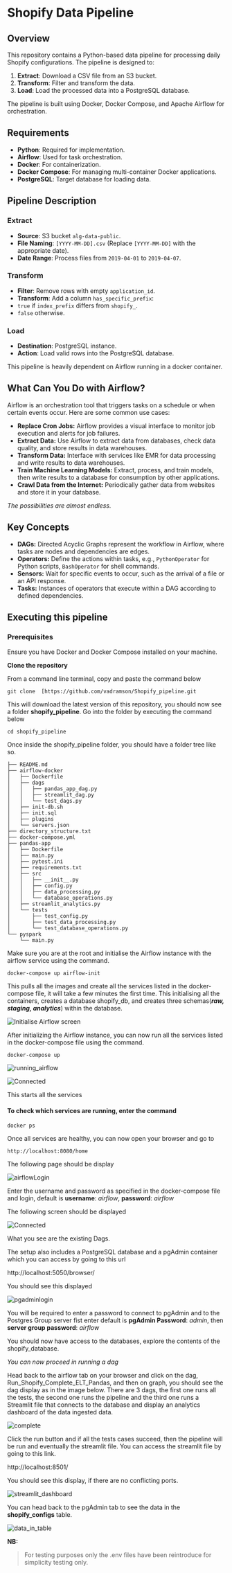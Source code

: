 # Shopify Data Pipeline

## Overview
This repository contains a Python-based data pipeline for processing daily Shopify configurations. The pipeline is designed to:

1. **Extract**: Download a CSV file from an S3 bucket.
2. **Transform**: Filter and transform the data.
3. **Load**: Load the processed data into a PostgreSQL database.

The pipeline is built using Docker, Docker Compose, and Apache Airflow for orchestration.

## Requirements

- **Python**: Required for implementation.
- **Airflow**: Used for task orchestration.
- **Docker**: For containerization.
- **Docker Compose**: For managing multi-container Docker applications.
- **PostgreSQL**: Target database for loading data.

## Pipeline Description

### Extract
- **Source**: S3 bucket `alg-data-public`.
- **File Naming**: `[YYYY-MM-DD].csv` (Replace `[YYYY-MM-DD]` with the appropriate date).
- **Date Range**: Process files from `2019-04-01` to `2019-04-07`.
### Transform
- **Filter**: Remove rows with empty `application_id`.
- **Transform**: Add a column `has_specific_prefix`:
- `true` if `index_prefix` differs from `shopify_`.
- `false` otherwise.
### Load
- **Destination**: PostgreSQL instance.
- **Action**: Load valid rows into the PostgreSQL database.


This pipeline is heavily dependent on Airflow running in a docker container.
## What Can You Do with Airflow?
Airflow is an orchestration tool that triggers tasks on a schedule or when certain events occur. Here are some common use cases:

- **Replace Cron Jobs:** Airflow provides a visual interface to monitor job execution and alerts for job failures.
- **Extract Data:** Use Airflow to extract data from databases, check data quality, and store results in data warehouses.
- **Transform Data:** Interface with services like EMR for data processing and write results to data warehouses.
- **Train Machine Learning Models:** Extract, process, and train models, then write results to a database for consumption by other applications.
- **Crawl Data from the Internet:** Periodically gather data from websites and store it in your database.

*The possibilities are almost endless.*

## Key Concepts

- **DAGs:** Directed Acyclic Graphs represent the workflow in Airflow, where tasks are nodes and dependencies are edges.
- **Operators:** Define the actions within tasks, e.g., `PythonOperator` for Python scripts, `BashOperator` for shell commands.
- **Sensors:** Wait for specific events to occur, such as the arrival of a file or an API response.
- **Tasks:** Instances of operators that execute within a DAG according to defined dependencies.


## Executing this pipeline
### Prerequisites
Ensure you have Docker and Docker Compose installed on your machine.

**Clone the repository**

From a command line terminal, copy and paste the command below

    git clone  [https://github.com/vadramson/Shopify_pipeline.git

This will download the latest version of this repository, you should now see a folder **shopify_pipeline**. Go into the folder by executing the command below

    cd shopify_pipeline
Once inside the shopify_pipeline folder, you should have a folder tree like so.

    ├── README.md
    ├── airflow-docker
    │   ├── Dockerfile
    │   ├── dags
    │   │   ├── pandas_app_dag.py
    │   │   ├── streamlit_dag.py
    │   │   └── test_dags.py
    │   ├── init-db.sh
    │   ├── init.sql
    │   ├── plugins
    │   └── servers.json
    ├── directory_structure.txt
    ├── docker-compose.yml
    ├── pandas-app
    │   ├── Dockerfile
    │   ├── main.py
    │   ├── pytest.ini
    │   ├── requirements.txt
    │   ├── src
    │   │   ├── __init__.py
    │   │   ├── config.py
    │   │   ├── data_processing.py
    │   │   └── database_operations.py
    │   ├── streamlit_analytics.py
    │   └── tests
    │       ├── test_config.py
    │       ├── test_data_processing.py
    │       └── test_database_operations.py
    └── pyspark
        └── main.py

Make sure you are at the root and initialise the Airflow instance with the airflow service using the command. 

	docker-compose up airflow-init
This pulls all the images and create all the services listed in the docker-compose file, it will take a few minutes the first time. This initialising all the containers, creates a database shopify_db, and creates three schemas(***raw, staging, analytics***) within the database. 

![Initialise Airflow screen](https://github.com/vadramson/Shopify_pipeline/blob/main/img/Screenshot%202024-09-11%20at%2021.52.52.png)

After initializing the Airflow instance, you can now run all the services listed in the docker-compose file using the command. 

	docker-compose up

![running_airflow](https://github.com/vadramson/Shopify_pipeline/blob/main/img/Screenshot%202024-09-11%20at%2021.53.43.png)

![Connected](https://github.com/vadramson/Shopify_pipeline/blob/main/img/Screenshot%202024-09-11%20at%2021.54.03.png)

This starts all the services

#### To check which services are running, enter the command 
	docker ps
 
Once all services are healthy, you can now open your browser and go to

	http://localhost:8080/home

The following page should be display 


![airflowLogin](https://github.com/vadramson/Shopify_pipeline/blob/main/img/Screenshot%202024-09-11%20at%2021.57.44.png)


Enter the username and password as specified in the docker-compose file and login, default is **username**: *airflow*, **password**: *airflow*


The following screen should be displayed

![Connected](https://github.com/vadramson/Shopify_pipeline/blob/main/img/Screenshot%202024-09-11%20at%2021.58.34.png)

What you see are the existing Dags.

The setup also includes a PostgreSQL database and a pgAdmin container which you can access by going to this url

http://localhost:5050/browser/

You should see this displayed

![pgadminlogin](https://github.com/vadramson/Shopify_pipeline/blob/main/img/Screenshot%202024-09-11%20at%2022.02.15.png)

You will be required to enter a password to connect to pgAdmin and to the Postgres Group server fist enter default is **pgAdmin Password**: *admin*,  then **server group password**: *airflow*

You should now have access to the databases, explore the contents of the shopify_database.


*You can now proceed in running a dag*

Head back to the airflow tab on your browser and click on the dag,  Run_Shopify_Complete_ELT_Pandas, and then on graph, you should see the dag display as in the image below. There are 3 dags, the first one runs all the tests, the second one runs the pipeline and the third one runs a Streamlit file that connects to the database and display an analytics dashboard of the data ingested data.

![complete](https://github.com/vadramson/Shopify_pipeline/blob/main/img/Screenshot%202024-09-11%20at%2022.15.23.png)

Click the run button and if all the tests cases succeed, then the pipeline will be run and eventually the streamlit file. You can access the streamlit file by going to this link.

http://localhost:8501/

You should see this display, if there are no conflicting ports.

![streamlit_dashboard](https://github.com/vadramson/Shopify_pipeline/blob/main/img/Screenshot%202024-09-11%20at%2022.33.44.png)

You can head back to the pgAdmin tab to see the data in the **shopify_configs** table.

![data_in_table](https://github.com/vadramson/Shopify_pipeline/blob/main/img/Screenshot%202024-09-11%20at%2022.26.31.png)

**NB:** 

> For testing purposes only the .env files have been reintroduce for
> simplicity testing only.
